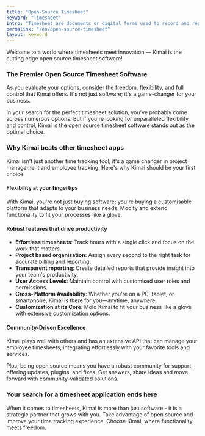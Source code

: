 ```yaml
---
title: "Open-Source Timesheet"
keyword: "Timesheet"
intro: "Timesheet are documents or digital forms used to record and report the hours worked by an employee, including specific projects, tasks, or activities performed during their working time."
permalink: "/en/open-source-timesheet"
layout: keyword
---
```


Welcome to a world where timesheets meet innovation — Kimai is the cutting edge open source timesheet software!

### The Premier Open Source Timesheet Software

As you evaluate your options, consider the freedom, flexibility, and full control that Kimai offers. 
It's not just software; it's a game-changer for your business.

In your search for the perfect timesheet solution, you've probably come across numerous options.
But if you're looking for unparalleled flexibility and control, Kimai is the open source timesheet software stands out as the optimal choice.

### Why Kimai beats other timesheet apps

Kimai isn't just another time tracking tool; it's a game changer in project management and employee tracking. Here's why Kimai should be your first choice:

#### Flexibility at your fingertips

With Kimai, you're not just buying software; you're buying a customisable platform that adapts to your business needs. Modify and extend functionality to fit your processes like a glove.

#### Robust features that drive productivity

- **Effortless timesheets**: Track hours with a single click and focus on the work that matters.
- **Project based organisation**: Assign every second to the right task for accurate billing and reporting.
- **Transparent reporting**: Create detailed reports that provide insight into your team's productivity.
- **User Access Levels**: Maintain control with customised user roles and permissions.
- **Cross-Platform Availability**: Whether you're on a PC, tablet, or smartphone, Kimai is there for you—anytime, anywhere.
- **Customization at its Core**: Mold Kimai to fit your business like a glove with extensive customization options.

#### Community-Driven Excellence

Kimai plays well with others and has an extensive API that can manage your employee timesheets, integrating effortlessly with your favorite tools and services.

Plus, being open source means you have a robust community for support, offering updates, plugins, and fixes.
Get answers, share ideas and move forward with community-validated solutions.

### Your search for a timesheet application ends here

When it comes to timesheets, Kimai is more than just software - it is a strategic partner that grows with you.
Take advantage of open source and improve your time tracking experience.
Choose Kimai, where functionality meets freedom.
